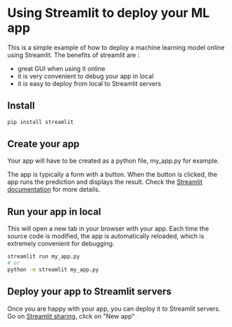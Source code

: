 # Using Streamlit to deploy your ML app

This is a simple example of how to deploy a machine learning model online using Streamlit. The benefits of streamlit are :
- great GUI when using it online
- it is very convenient to debug your app in local
- it is easy to deploy from local to Streamlit servers

## Install

```bash
pip install streamlit
```

## Create your app

Your app will have to be created as a python file, my_app.py for example.

The app is typically a form with a button. When the button is clicked, the app runs the prediction and displays the result. Check the [Streamlit documentation](https://docs.streamlit.io/en/stable/) for more details.

## Run your app in local

This will open a new tab in your browser with your app. Each time the source code is modified, the app is automatically reloaded, which is extremely convenient for debugging.

```bash
streamlit run my_app.py
# or
python -m streamlit my_app.py
```

## Deploy your app to Streamlit servers

Once you are happy with your app, you can deploy it to Streamlit servers. Go on [Streamlit sharing](https://share.streamlit.io/), click on "New app"